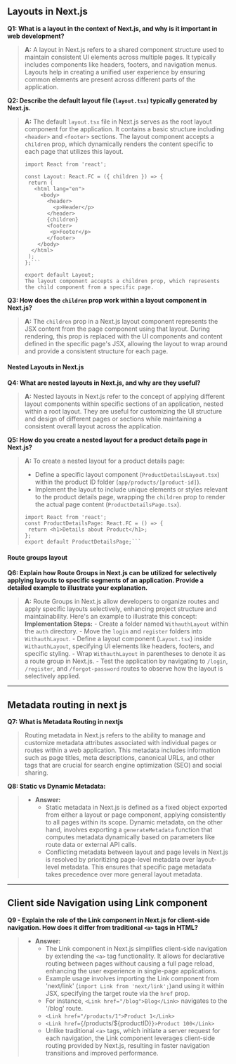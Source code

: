 

## Layouts in Next.js

**Q1: What is a layout in the context of Next.js, and why is it important in web development?**

> **A:** A layout in Next.js refers to a shared component structure used to maintain consistent UI elements across multiple pages. It typically includes components like headers, footers, and navigation menus. Layouts help in creating a unified user experience by ensuring common elements are present across different parts of the application.

**Q2: Describe the default layout file (`layout.tsx`) typically generated by Next.js.**

> **A:** The default `layout.tsx` file in Next.js serves as the root layout component for the application. It contains a basic structure including `<header>` and `<footer>` sections. The layout component accepts a `children` prop, which dynamically renders the content specific to each page that utilizes this layout.
> ```// app/layout.tsx
> import React from 'react';
>
> const Layout: React.FC = ({ children }) => {
>  return (
>    <html lang="en">
>      <body>
>        <header>
>          <p>Header</p>
>        </header>
>        {children}
>        <footer>
>         <p>Footer</p>
>        </footer>
>     </body>
>   </html>
>  );
>};```
>
> export default Layout;
> The layout component accepts a children prop, which represents the child component from a specific page.

**Q3: How does the `children` prop work within a layout component in Next.js?**

> **A:** The `children` prop in a Next.js layout component represents the JSX content from the page component using that layout. During rendering, this prop is replaced with the UI components and content defined in the specific page's JSX, allowing the layout to wrap around and provide a consistent structure for each page.


####  Nested Layouts in Next.js

**Q4: What are nested layouts in Next.js, and why are they useful?**

> **A:** Nested layouts in Next.js refer to the concept of applying different layout components within specific sections of an application, nested within a root layout. They are useful for customizing the UI structure and design of different pages or sections while maintaining a consistent overall layout across the application.


**Q5: How do you create a nested layout for a product details page in Next.js?**

> **A:** To create a nested layout for a product details page:
> - Define a specific layout component (`ProductDetailsLayout.tsx`) within the product ID folder (`app/products/[product-id]`).
> - Implement the layout to include unique elements or styles relevant to the product details page, wrapping the `children` prop to render the actual page content (`ProductDetailsPage.tsx`).
> ```// app/products/[product-id]/page.tsx
> import React from 'react';
> const ProductDetailsPage: React.FC = () => {
>  return <h1>Details about Product</h1>;
> };
> export default ProductDetailsPage;```


#### Route groups layout


**Q6: Explain how Route Groups in Next.js can be utilized for selectively applying layouts to specific segments of an application. Provide a detailed example to illustrate your explanation.**
> **A:** Route Groups in Next.js allow developers to organize routes and apply specific layouts selectively, enhancing project structure and maintainability. Here's an example to illustrate this concept:
> **Implementation Steps:**
     - Create a folder named `WithauthLayout` within the `auth` directory.
     - Move the `login` and `register` folders into `WithauthLayout`.
     - Define a layout component (`Layout.tsx`) inside `WithauthLayout`, specifying UI elements like headers, footers, and specific styling.
     - Wrap `WithauthLayout` in parentheses to denote it as a route group in Next.js.
     - Test the application by navigating to `/login`, `/register`, and `/forgot-password` routes to observe how the layout is selectively applied.

---

## Metadata routing in next js

**Q7: What is Metadata Routing in nextjs**
> Routing metadata in Next.js refers to the ability to manage and customize metadata attributes associated with individual pages or routes within a web application. This metadata includes information such as page titles, meta descriptions, canonical URLs, and other tags that are crucial for search engine optimization (SEO) and social sharing.

**Q8: Static vs Dynamic Metadata:**
> - **Answer:** 
>   - Static metadata in Next.js is defined as a fixed object exported from either a layout or page component, applying consistently to all pages within its scope. Dynamic metadata, on the other hand, involves exporting a `generateMetadata` function that computes metadata dynamically based on parameters like route data or external API calls.
>   - Conflicting metadata between layout and page levels in Next.js is resolved by prioritizing page-level metadata over layout-level metadata. This ensures that specific page metadata takes precedence over more general layout metadata.


---

## Client side Navigation using Link component

 **Q9 - Explain the role of the Link component in Next.js for client-side navigation. How does it differ from traditional `<a>` tags in HTML?**
> - **Answer:**
>   - The Link component in Next.js simplifies client-side navigation by extending the `<a>` tag functionality. It allows for declarative routing between pages without causing a full page reload, enhancing the user experience in single-page applications.
>   - Example usage involves importing the Link component from 'next/link' (`import Link from 'next/link';`)and using it within JSX, specifying the target route via the `href` prop.
>   - For instance, `<Link href="/blog">Blog</Link>` navigates to the '/blog' route.
>   - `<Link href="/products/1">Product 1</Link>`
>   - `<Link href={`/products/${productID}`}>Product 100</Link>`
>   - Unlike traditional `<a>` tags, which initiate a server request for each navigation, the Link component leverages client-side routing provided by Next.js, resulting in faster navigation transitions and improved performance.


